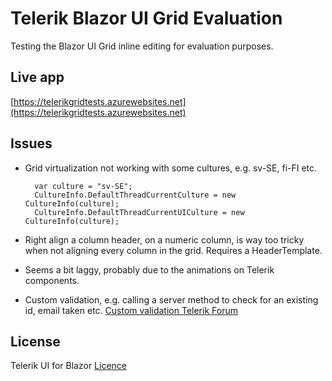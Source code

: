 # Telerik Blazor UI Grid Evaluation

Testing the Blazor UI Grid inline editing for evaluation purposes.

## Live app

[https://telerikgridtests.azurewebsites.net](https://telerikgridtests.azurewebsites.net)

## Issues

* Grid virtualization not working with some cultures, e.g. sv-SE, fi-FI etc.

        var culture = "sv-SE";
        CultureInfo.DefaultThreadCurrentCulture = new CultureInfo(culture);
        CultureInfo.DefaultThreadCurrentUICulture = new CultureInfo(culture);
        
* Right align a column header, on a numeric column, is way too tricky when not aligning every column in the grid. Requires a HeaderTemplate. 
* Seems a bit laggy, probably due to the animations on Telerik components.
* Custom validation, e.g. calling a server method to check for an existing id, email taken etc. [Custom validation Telerik Forum](https://feedback.telerik.com/blazor/1447439-is-there-a-way-to-implement-custom-validation-in-a-blazor-telerik-grid-when-pressing-save-update-command-button-if-not-is-there-plans-on-providing-custom-validation-as-a-feature-in-the-near-future)

## License
Telerik UI for Blazor [Licence](https://www.telerik.com/purchase/license-agreement/blazor-ui)
